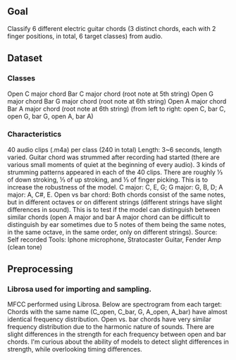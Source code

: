 ## Goal

Classify 6 different electric guitar chords (3 distinct chords, each with 2 finger positions, in total, 6 target classes) from audio.

## Dataset

### Classes

Open C major chord
Bar C major chord (root note at 5th string)
Open G major chord
Bar G major chord (root note at 6th string)
Open A major chord
Bar A major chord (root note at 6th string)
(from left to right: open C, bar C, open G, bar G, open A, bar A)

### Characteristics

40 audio clips (.m4a) per class (240 in total)
Length: 3~6 seconds, length varied.
Guitar chord was strummed after recording had started (there are various small moments of quiet at the beginning of every audio).
3 kinds of strumming patterns appeared in each of the 40 clips. There are roughly ⅓ of down stroking, ⅓ of up stroking, and ⅓ of finger picking. This is to increase the robustness of the model.
C major: C, E, G; G major: G, B, D; A major: A, C#, E.
Open vs bar chord: Both chords consist of the same notes, but in different octaves or on different strings (different strings have slight differences in sound). This is to test if the model can distinguish between similar chords (open A major and bar A major chord can be difficult to distinguish by ear sometimes due to 5 notes of them being the same notes, in the same octave, in the same order, only on different strings).
Source: Self recorded
Tools: Iphone microphone, Stratocaster Guitar, Fender Amp (clean tone)

## Preprocessing

### Librosa used for importing and sampling.
MFCC performed using Librosa.
Below are spectrogram from each target:
Chords with the same name (C_open, C_bar, G, A_open, A_bar) have almost identical frequency distribution.
Open vs. bar chords have very similar frequency distribution due to the harmonic nature of sounds. There are slight differences in the strength for each frequency between open and bar chords.
I'm curious about the ability of models to detect slight differences in strength, while overlooking timing differences.
